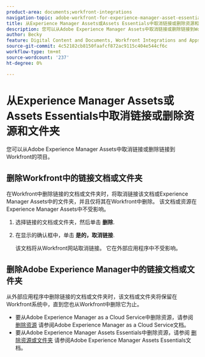 ```yaml
---
product-area: documents;workfront-integrations
navigation-topic: adobe-workfront-for-experience-manager-asset-essentials
title: 从Experience Manager Assets或Assets Essentials中取消链接或删除资源和文件夹
description: 您可以从Adobe Experience Manager Assets中取消链接或删除链接到Workfront的项目。
author: Becky
feature: Digital Content and Documents, Workfront Integrations and Apps
source-git-commit: 4c52182cb8150faafcf872ac9115c404e544cf6c
workflow-type: tm+mt
source-wordcount: '237'
ht-degree: 0%

---
```


# 从Experience Manager Assets或Assets Essentials中取消链接或删除资源和文件夹

您可以从Adobe Experience Manager Assets中取消链接或删除链接到Workfront的项目。

## 删除Workfront中的链接文档或文件夹

在Workfront中删除链接的文档或文件夹时，将取消链接该文档或Experience Manager Assets中的文件夹，并且仅将其在Workfront中删除。 该文档或资源在Experience Manager Assets中不受影响。

1. 选择链接的文档或文件夹，然后单击 **删除**.
1. 在显示的确认框中，单击 **是的，取消链接**.

   该文档将从Workfront网站取消链接。 它在外部应用程序中不受影响。

## 删除Adobe Experience Manager中的链接文档或文件夹

从外部应用程序中删除链接的文档或文件夹时，该文档或文件夹将保留在Workfront系统中，直到您也从Workfront中删除它为止。

* 要从Adobe Experience Manager as a Cloud Service中删除资源，请参阅 [删除资源](https://experienceleague.adobe.com/docs/experience-manager-cloud-service/content/assets/manage/manage-digital-assets.html?lang=en#delete-assets) 请参阅Adobe Experience Manager as a Cloud Service文档。
* 要从Adobe Experience Manager Assets Essentials中删除资源，请参阅 [删除资源或文件夹](https://experienceleague.adobe.com/docs/experience-manager-assets-essentials/help/add-delete.html?lang=en#delete-assets) 请参阅Adobe Experience Manager Assets Essentials文档。














<!--
28
Late I have seen queries in multiple posts in support channels where they have questions …
How to delete linked assets/folder from Workfront side?
What happens if linked assets/folders are deleted on AEM side? etc
-->
